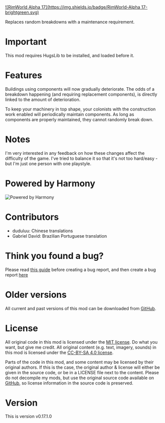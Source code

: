 [![RimWorld Alpha 17](https://img.shields.io/badge/RimWorld-Alpha 17-brightgreen.svg)](http://rimworldgame.com/)

Replaces random breakdowns with a maintenance requirement.

# Important
This mod requires HugsLib to be installed, and loaded before it.

# Features
Buildings using components will now gradually deteriorate. The odds of a breakdown happening (and requiring replacement components), is directly linked to the amount of deterioration. 

To keep your machinery in top shape, your colonists with the construction work enabled will periodically maintain components. As long as components are properly maintained, they cannot randomly break down. 

# Notes
I'm very interested in any feedback on how these changes affect the difficulty of the game. I've tried to balance it so that it's not too hard/easy - but I'm just one person with one playstyle.

# Powered by Harmony
![Powered by Harmony](https://camo.githubusercontent.com/074bf079275fa90809f51b74e9dd0deccc70328f/68747470733a2f2f7332342e706f7374696d672e6f72672f3538626c31727a33392f6c6f676f2e706e67)

# Contributors
 - duduluu:	Chinese translations
 - Gabriel David:	Brazilian Portuguese translation

# Think you found a bug? 
Please read [this guide](http://steamcommunity.com/sharedfiles/filedetails/?id=725234314) before creating a bug report,
 and then create a bug report [here](https://github.com/FluffierThanThou/FluffyBreakdowns/issues)

# Older versions
All current and past versions of this mod can be downloaded from [GitHub](https://github.com/FluffierThanThou/FluffyBreakdowns/releases).

# License
All original code in this mod is licensed under the [MIT license](https://opensource.org/licenses/MIT). Do what you want, but give me credit. 
All original content (e.g. text, imagery, sounds) in this mod is licensed under the [CC-BY-SA 4.0 license](http://creativecommons.org/licenses/by-sa/4.0/).

Parts of the code in this mod, and some content may be licensed by their original authors. If this is the case, the original author & license will either be given in the source code, or be in a LICENSE file next to the content. Please do not decompile my mods, but use the original source code available on [GitHub](https://github.com/FluffierThanThou/FluffyBreakdowns/), so license information in the source code is preserved.

# Version
This is version v0.17.1.0